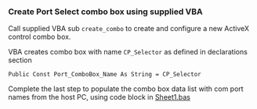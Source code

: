 
### Create Port Select combo box using supplied VBA

Call supplied VBA sub `create_combo` to create and configure a new ActiveX control combo box. 

VBA creates combo box with name `CP_Selector` as defined in declarations section

`Public Const Port_ComboBox_Name As String = CP_Selector`

Complete the last step to populate the combo box data list with com port names from the host PC, using code block in [Sheet1.bas](Sheet1.bas)
